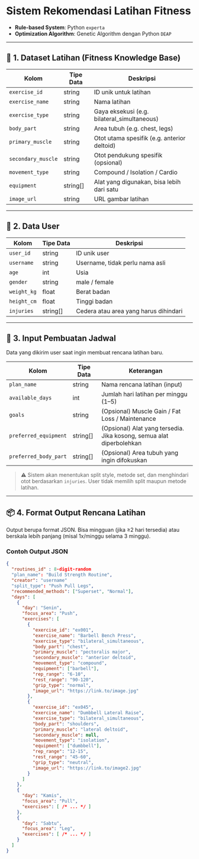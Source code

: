 # Sistem Rekomendasi Latihan Fitness

- **Rule-based System**: Python `experta`
- **Optimization Algorithm**: Genetic Algorithm dengan Python `DEAP`

---

## 📁 1. Dataset Latihan (Fitness Knowledge Base)

| Kolom               | Tipe Data   | Deskripsi |
|---------------------|-------------|-----------|
| `exercise_id`       | string      | ID unik untuk latihan |
| `exercise_name`     | string      | Nama latihan |
| `exercise_type`     | string      | Gaya eksekusi (e.g. bilateral_simultaneous) |
| `body_part`         | string      | Area tubuh (e.g. chest, legs) |
| `primary_muscle`    | string      | Otot utama spesifik (e.g. anterior deltoid) |
| `secondary_muscle`  | string      | Otot pendukung spesifik (opsional) |
| `movement_type`     | string      | Compound / Isolation / Cardio |
| `equipment`         | string[]    | Alat yang digunakan, bisa lebih dari satu |
| `image_url`         | string      | URL gambar latihan |

---

## 👤 2. Data User

| Kolom              | Tipe Data   | Deskripsi |
|--------------------|-------------|-----------|
| `user_id`          | string      | ID unik user |
| `username`         | string      | Username, tidak perlu nama asli |
| `age`              | int         | Usia |
| `gender`           | string      | male / female |
| `weight_kg`        | float       | Berat badan |
| `height_cm`        | float       | Tinggi badan |
| `injuries`         | string[]    | Cedera atau area yang harus dihindari |

---

## 📝 3. Input Pembuatan Jadwal

Data yang dikirim user saat ingin membuat rencana latihan baru.

| Kolom                | Tipe Data   | Keterangan |
|----------------------|-------------|------------|
| `plan_name`          | string      | Nama rencana latihan (input) |
| `available_days`     | int         | Jumlah hari latihan per minggu (1–5) |
| `goals`              | string      | (Opsional) Muscle Gain / Fat Loss / Maintenance |
| `preferred_equipment`| string[]    | (Opsional) Alat yang tersedia. Jika kosong, semua alat diperbolehkan |
| `preferred_body_part`| string[]    | (Opsional) Area tubuh yang ingin difokuskan |

> ⚠️ Sistem akan menentukan split style, metode set, dan menghindari otot berdasarkan `injuries`. User tidak memilih split maupun metode latihan.

---

## 📦 4. Format Output Rencana Latihan

Output berupa format JSON. Bisa mingguan (jika ≥2 hari tersedia) atau berskala lebih panjang (misal 1x/minggu selama 3 minggu).

### Contoh Output JSON

```json
{
  "routines_id" : 8-digit-random
  "plan_name": "Build Strength Routine",
  "creator": "username"
  "split_type": "Push Pull Legs",
  "recommended_methods": ["Superset", "Normal"],
  "days": [
    {
      "day": "Senin",
      "focus_area": "Push",
      "exercises": [
        {
          "exercise_id": "ex001",
          "exercise_name": "Barbell Bench Press",
          "exercise_type": "bilateral_simultaneous",
          "body_part": "chest",
          "primary_muscle": "pectoralis major",
          "secondary_muscle": "anterior deltoid",
          "movement_type": "compound",
          "equipment": ["barbell"],
          "rep_range": "6-10",
          "rest_range": "90-120",
          "grip_type": "normal",
          "image_url": "https://link.to/image.jpg"
        },
        {
          "exercise_id": "ex045",
          "exercise_name": "Dumbbell Lateral Raise",
          "exercise_type": "bilateral_simultaneous",
          "body_part": "shoulders",
          "primary_muscle": "lateral deltoid",
          "secondary_muscle": null,
          "movement_type": "isolation",
          "equipment": ["dumbbell"],
          "rep_range": "12-15",
          "rest_range": "45-60",
          "grip_type": "neutral",
          "image_url": "https://link.to/image2.jpg"
        }
      ]
    },
    {
      "day": "Kamis",
      "focus_area": "Pull",
      "exercises": [ /* ... */ ]
    },
    {
      "day": "Sabtu",
      "focus_area": "Leg",
      "exercises": [ /* ... */ ]
    }
  ]
}
